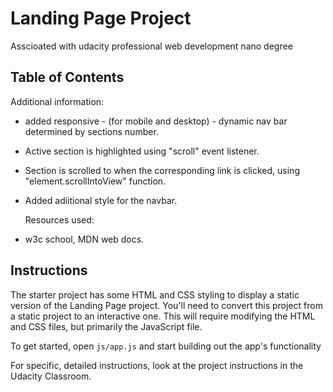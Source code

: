 # Landing Page Project
Asscioated with udacity professional web development nano degree

## Table of Contents

Additional information:

- added responsive - (for mobile and desktop) - dynamic nav bar determined by sections number.
- Active section is highlighted using "scroll" event listener.
- Section is scrolled to when the corresponding link is clicked, using "element.scrollIntoView" function.
- Added adiitional style for the navbar.

  Resources used:

- w3c school, MDN web docs.



## Instructions

The starter project has some HTML and CSS styling to display a static version of the Landing Page project. You'll need to convert this project from a static project to an interactive one. This will require modifying the HTML and CSS files, but primarily the JavaScript file.

To get started, open `js/app.js` and start building out the app's functionality

For specific, detailed instructions, look at the project instructions in the Udacity Classroom.
